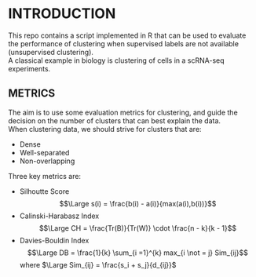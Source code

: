 # INTRODUCTION

This repo contains a script implemented in R that can be used to evaluate the performance of clustering when supervised labels are not available (unsupervised clustering).  
A classical example in biology is clustering of cells in a scRNA-seq experiments.  


## METRICS

The aim is to use some evaluation metrics for clustering, and guide the decision on the number of clusters that can best explain the data.  
When clustering data, we should strive for clusters that are:
  - Dense  
  - Well-separated  
  - Non-overlapping  

Three key metrics are:
  - Silhoutte Score  $$\Large s(i) = \frac{b(i) - a(i)}{max(a(i),b(i))}$$
  - Calinski-Harabasz Index  $$\Large CH = \frac{Tr(B)}{Tr(W)} \cdot \frac{n - k}{k - 1}$$
  - Davies-Bouldin Index $$\Large DB = \frac{1}{k} \sum_{i =1}^{k} max_{i \not = j} Sim_{ij}$$ where $\Large Sim_{ij} = \frac{s_i + s_j}{d_{ij}}$
